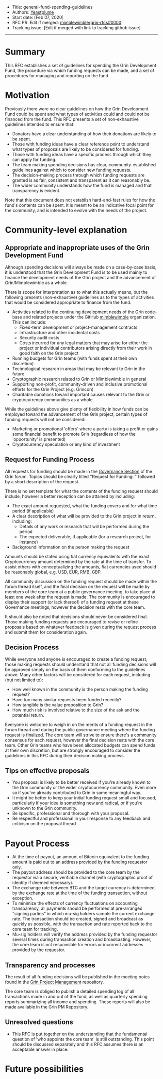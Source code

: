 
- Title: general-fund-spending-guidelines
- Authors: [Yeastplume](mailto:yeastplume@protonmail.org)
- Start date: [Feb 07, 2020]
- RFC PR: Edit if merged: [mimblewimble/grin-rfcs#0000](https://github.com/mimblewimble/grin-rfcs/pull/0000)·
- Tracking issue: [Edit if merged with link to tracking github issue]

---

# Summary
[summary]: #summary

This RFC establishes a set of guidelines for spending the Grin Development Fund, the procedure via which funding requests can be made, and a set of procedures for managing and reporting on the fund.

# Motivation
[motivation]: #motivation

Previously there were no clear guidelines on how the Grin Development Fund could be spent and what types of activities could and could not be financed from the fund. This RFC presents a set of non-exhaustive guidelines intended to ensure that:

* Donators have a clear understanding of how their donations are likely to be spent.
* Those with funding ideas have a clear reference point to understand what types of proposals are likely to be considered for funding.
* Those with funding ideas have a specific process through which they can apply for funding.
* The team making spending decisions has clear, community-established guidelines against which to consider new funding requests.
* The decision-making process through which funding requests are granted is as fair, consistent and transparent as it can reasonably be.
* The wider community understands how the fund is managed and that transparency is evident.

Note that this document does not establish hard-and-fast rules for how the fund's contents can be spent. It is meant to be an indicative focal point for the community, and is intended to evolve with the needs of the project.

# Community-level explanation
[community-level-explanation]: #community-level-explanation

## Appropriate and inappropriate uses of the Grin Development Fund

Although spending decisions will always be made on a case-by-case basis, it is understood that the Grin Development Fund is to be used mainly to finance the development needs of the Grin project and the advancement of Grin/Mimblewimble as a whole. 

There is scope for interpretation as to what this actually means, but the following presents (non-exhaustive) guidelines as to the types of activities that would be considered appropriate to finance from the fund.

* Activities related to the continuing development needs of the Grin code-base and related projects under the GitHub [mimblewimble](github.com/mimblewimble) organization. This can include:
   * Fixed-term development or project-management contracts
   * Infrastructure and other incidental costs
   * Security audit costs
   * Costs incurred for any legal matters that may arise for either the project or individual contributors 
arising directly from their work in good faith on the Grin project
* Running budgets for Grin teams (with funds spent at their own discretion)
* Technological research in areas that may be relevant to Grin in the future
* Cryptographic research related to Grin or Mimblewimble in general
* Supporting non-profit, community-driven and inclusive promotional efforts for the Grin Project (e.g. Grincon) 
* Charitable donations toward important causes relevant to the Grin or cryptocurrency communities as a whole

While the guidelines above give plenty of flexibility in how funds can be employed toward the advancement of the Grin project, certain types of funding requests will not be considered:

* Marketing or promotional 'offers' where a party is taking a profit or gains some financial benefit to promote Grin (regardless of how the 'opportunity' is presented)
* Cryptocurrency speculation or any kind of investment

## Request for Funding Process

All requests for funding should be made in the [Governance Section](https://forum.grin.mw/c/governance) of the Grin forum. Topics should be clearly titled "Request for Funding: " followed by a short description of the request.

There is no set template for what the contents of the funding request should include, however a better reception can be attained by including:

* The exact amount requested, what the funding covers and for what time period (if applicable)
* A clear description of what will be provided to the Grin project in return, including:
    * Details of any work or research that will be performed during the period
    * The expected deliverable, if applicable (for a research project, for instance)
* Background information on the person making the request

Amounts should be stated using fiat currency equivalents with the exact Cryptocurrency amount determined by the rate at the time of transfer. To assist others with conceptualizing the amounts, fiat currencies used should be reasonably global, e.g. USD, EUR, RMB, GBP.

All community discussion on the funding request should be made within the forum thread itself, and the final decision on the request will be made by members of the core team at a public governance meeting, to take place at least one week after the request is made. The community is encouraged to display their support (or lack thereof) of a funding request at these Governance meetings, however the decision rests with the core team.

It should also be noted that decisions should never be considered final. Those making funding requests are encouraged to revise or refine proposals based on whatever feedback is given during the request process and submit them for consideration again.

## Decision Process

While everyone and anyone is encouraged to create a funding request, those making requests should understand that not all funding decisions will be approved simply on the basis of them conforming to the guidelines above. Many other factors will be considered for each request, including (but not limited to):

* How well known in the community is the person making the funding request?
* Have too many similar requests been funded recently?
* How tangible is the value proposition to Grin?
* How much risk is involved relative to the size of the ask and the potential return.

Everyone is welcome to weigh in on the merits of a funding request in the forum thread and during the public governance meeting where the funding request is finalized. The core team will strive to ensure there's a community consensus for each request, however the final decision rests with the core team. Other Grin teams who have been allocated budgets can spend funds at their own discretion, but are strongly encouraged to consider the guidelines in this RFC during their decision making process.

## Tips on effective proposals

* You proposal is likely to be better received if you're already known to the Grin community or the wider cryptocurrency community. Even more so if you've already contributed to Grin in some meaningful way.
* It might be better to keep your initial funding request small and focused, particularly if your idea is something new and radical, or if you're unknown to the Grin community.
* Be specific, professional and thorough with your proposal.
* Be respectful and professional in your response to any feedback and criticism on the proposal thread 

# Payout Process

* At the time of payout, an amount of Bitcoin equivalent to the funding amount is paid out to an address provided by the funding requestor only.
* The payout address should be provided to the core team by the requestor via a secure, verifiable channel (with cryptographic proof of identity if deemed necessary).
* The exchange rate between BTC and the target currency is determined by the exchange rate at the time of the funding transaction, without exception.
* To minimize the effects of currency fluctuations on accounting transparency, all payments should be performed at pre-arranged "signing parties" in which mu-sig holders sample the current exchange rate. The transaction should be created, signed and broadcast as quickly as possible, with the transaction and rate reported back to the core team for tracking.
* Mu-sig holders will verify the address provided by the funding requestor several times during transaction creation and broadcasting. However, the core team is not responsible for errors or incorrect addresses provided by the requestor.

## Transparency and processes

The result of all funding decisions will be published in the meeting notes found in the [Grin Project Management](https://github.com/mimblewimble/grin-pm) repository.

The core team is obliged to publish a detailed spending log of all transactions made in and out of the fund, as well as quarterly spending reports summarizing all income and spending. These reports will also be made available in the Grin PM Repository.

## Unresolved questions

* This RFC is put together on the understanding that the fundamental question of  'who appoints the core team' is still outstanding. This point should be discussed separately and this RFC assumes there is an acceptable answer in place.

# Future possibilities
